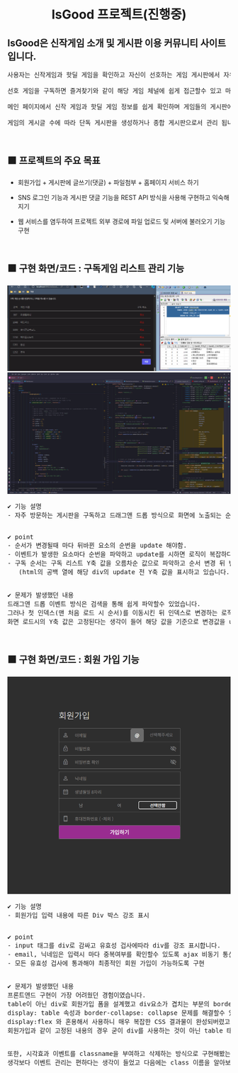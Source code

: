 <h1 align="center"> IsGood 프로젝트(진행중)</h1>

<h2>IsGood은 신작게임 소개 및 게시판 이용 커뮤니티 사이트입니다. </h3> 
<pre>
사용자는 신작게임과 핫딜 게임을 확인하고 자신이 선호하는 게임 게시판에서 자유롭게 커뮤니티 활동을 할수 있는 사이트 입니다. <br> 
선호 게임을 구독하면 즐겨찾기와 같이 해당 게임 체널에 쉽게 접근할수 있고 마이페이지에서 간단하게 관리 가능합니다. <br> 
메인 페이지에서 신작 게임과 핫딜 게임 정보를 쉽게 확인하며 게임들의 게시판에 쉽게 접근 가능합니다. <br> 
게임의 게시글 수에 따라 단독 게시판을 생성하거나 종합 게시판으로서 관리 됩니다.
</pre>
<br>

<h2> 🟪 프로젝트의 주요 목표</h2>
<p>
 
- 회원가입 + 게시판에 글쓰기(댓글) + 파일첨부 + 홈페이지 서비스 하기
 
- SNS 로그인 기능과 게시판 댓글 기능을 REST API 방식을 사용해 구현하고 익숙해지기
 
- 웹 서비스를 염두하여 프로젝트 외부 경로에 파일 업로드 및 서버에 불러오기 기능 구현
</p>
<br>


<h2> 🟪 구현 화면/코드 : 구독게임 리스트 관리 기능</h3>
<img src="https://github.com/praymyk/isGood_PJ/blob/main/readmeIMG/updateList.gif">
<img src="https://github.com/praymyk/isGood_PJ/blob/main/readmeIMG/changeListCode.png"> 
<pre>
✔️ 기능 설명 
- 자주 방문하는 게시판을 구독하고 드래그앤 드롭 방식으로 화면에 노출되는 순서를 수정합니다.
<br>
✔️ point
- 순서가 변경될때 마다 뒤바뀐 요소의 순번을 update 해야함.
- 이벤트가 발생한 요소마다 순번을 파악하고 update를 시하면 로직이 복잡하다고 판단 됨
- 구독 순서는 구독 리스트 Y축 값을 오름차순 값으로 파악하고 순서 변경 뒤 변경된 값을 update!  
   (html의 공백 열에 해당 div의 update 전 Y축 값을 표시하고 있습니다.)
<br>
✔️ 문제가 발생했던 내용
드래그앤 드롭 이벤트 방식은 검색을 통해 쉽게 파악할수 있었습니다.
그러나 첫 인덱스(맨 처음 로드 시 순서)를 이동시킨 뒤 인덱스로 변경하는 로직을 생각하는데 어려움이 있었고
화면 로드시의 Y축 값은 고정된다는 생각이 들어 해당 값을 기준으로 변경값을 update하도록 개발할수 있었습니다.</pre>
<br>



<h2> 🟪 구현 화면/코드 : 회원 가입 기능</h3>
<img src="https://github.com/praymyk/isGood_PJ/blob/main/readmeIMG/signUp.gif">
<pre>
✔️ 기능 설명 
- 회원가입 입력 내용에 따른 Div 박스 강조 표시
<br>
✔️ point
- input 태그를 div로 감싸고 유효성 겁사에따라 div를 강조 표시합니다.
- email, 닉네임은 입력시 마다 중복여부를 확인할수 있도록 ajax 비동기 통신
- 모든 유효성 겁사에 통과해야 최종적인 회원 가입이 가능하도록 구현
<br>
✔️ 문제가 발생했던 내용
프론트앤드 구현이 가장 어려웠던 경험이였습니다.
table이 아닌 div로 회원가입 폼을 설계했고 div요소가 겹치는 부분의 border가 중복되는 현상 처리가 어려웠습니다.
display: table 속성과 border-collapse: collapse 문제를 해결할수 있었지만 
display:flex 와 혼용해서 사용하니 매우 복잡한 CSS 결과물이 완성되버렸고
회원가입과 같이 고정된 내용의 경우 굳이 div를 사용하는 것이 아닌 table 태그를 이용하는것이 좋았겠다고 생각함.
<br>
또한, 시각효과 이벤트를 classname을 부여하고 삭제하는 방식으로 구현해봤는데 Css 설계가 복잡해지만
생각보다 이벤트 관리는 편하다는 생각이 들었고 다음에는 class 이름을 알아보기 쉽게 작성하도록 노력할 예정입니다. </pre>

